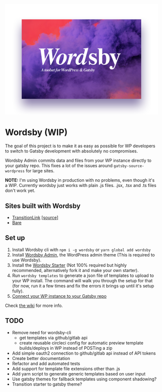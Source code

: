 ![Wordsby logo](wordsby-logo.png?raw=true "Wordsby Admin logo")

# Wordsby (WIP)

The goal of this project is to make it as easy as possible for WP developers to switch to Gatsby development with absolutely no compromises.

Wordsby Admin commits data and files from your WP instance directly to your gatsby repo. This fixes a lot of the issues around `gatsby-source-wordpress` for large sites.

**NOTE:** I'm using Wordsby in production with no problems, even though it's a WIP. Currently wordsby just works with plain .js files. .jsx, .tsx and .ts files don't work yet.

## Sites built with Wordsby

- [TransitionLink](https://transitionlink.tylerbarnes.ca) [[source]](https://github.com/TylerBarnes/TransitionLinkDocs/)
- [Bare](https://bare.ca)

## Set up

1. Install Wordsby cli with `npm i -g wordsby` or `yarn global add wordsby`
2. Install [Wordsby Admin](https://github.com/TylerBarnes/wordsby-admin), the WordPress admin theme (This is required to use Wordsby).
3. Install the [Wordsby Starter](https://github.com/TylerBarnes/wordsby-starter) (Not 100% required but highly recommended, alternatively fork it and make your own starter).
4. Run `wordsby templates` to generate a json file of templates to upload to your WP install. The command will walk you through the setup for that (for now, run it a few times and fix the errors it brings up until it's setup fully).
5. [Connect your WP instance to your Gatsby repo](https://github.com/TylerBarnes/wordsby/wiki/Github---Gitlab-integration-setup)

Check [the wiki](https://github.com/TylerBarnes/wordsby/wiki) for more info.

## TODO

- Remove need for wordsby-cli
  - get templates via github/gitlab api
  - create reusable circleci config for automatic preview template builds/deploys in WP instead of POSTing a zip
- Add simple oauth2 connection to github/gitlab api instead of API tokens
- Create better documentation
- Refactor and add automated tests
- Add support for template file extensions other than .js
- Add yarn script to generate generic templates based on user input
- Use gatsby themes for fallback templates using component shadowing?
- Transition starter to gatsby theme?
